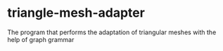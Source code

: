 # triangle-mesh-adapter
The program that performs the adaptation of triangular meshes with the help of graph grammar
